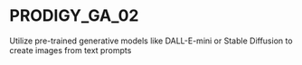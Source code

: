 # PRODIGY_GA_02
Utilize pre-trained generative models like DALL-E-mini or Stable Diffusion to create images from text prompts
